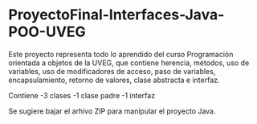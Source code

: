 # ProyectoFinal-Interfaces-Java-POO-UVEG
Este proyecto representa todo lo aprendido del curso Programación orientada a objetos de la UVEG, que contiene herencia, métodos, uso de variables, uso de modificadores de acceso, paso de variables, encapsulamiento, retorno de valores, clase abstracta e interfaz.

Contiene
-3 clases
-1 clase padre
-1 interfaz 


Se sugiere bajar el arhivo ZIP para manipular el proyecto Java.
